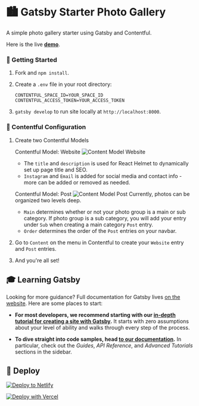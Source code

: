# 🏙 Gatsby Starter Photo Gallery

A simple photo gallery starter using Gatsby and Contentful.

Here is the live **[demo](https://gatsby-starter-photo-gallery.netlify.app/)**.

### 🚀 Getting Started

1. Fork and `npm install`.

2. Create a `.env` file in your root directory:

   ```
   CONTENTFUL_SPACE_ID=YOUR_SPACE_ID
   CONTENTFUL_ACCESS_TOKEN=YOUR_ACCESS_TOKEN
   ```

3. `gatsby develop` to run site locally at `http://localhost:8000`.

### 🔧 Contentful Configuration

1. Create two Contentful Models

   Contentful Model: Website
   ![Content Model Website](https://github.com/esthleej/gatsby-starter-photo-gallery/tree/master/src/images/contenful-content-model/website.png)

   - The `title` and `description` is used for React Helmet to dynamically set up page title and SEO.
   - `Instagram` and `Email` is added for social media and contact info - more can be added or removed as needed.

   Contentful Model: Post
   ![Content Model Post](https://github.com/esthleej/gatsby-starter-photo-gallery/tree/master/src/images/contenful-content-model/post.png)
   Currently, photos can be organized two levels deep.

   - `Main` determines whether or not your photo group is a main or sub category. If photo group is a sub category, you will add your entry under `Sub` when creating a main category `Post` entry.
   - `Order` determines the order of the `Post` entries on your navbar.

2. Go to `Content` on the menu in Contentful to create your `Website` entry and `Post` entries.

3. And you're all set!

## 🎓 Learning Gatsby

Looking for more guidance? Full documentation for Gatsby lives [on the website](https://www.gatsbyjs.com/). Here are some places to start:

- **For most developers, we recommend starting with our [in-depth tutorial for creating a site with Gatsby](https://www.gatsbyjs.com/tutorial/).** It starts with zero assumptions about your level of ability and walks through every step of the process.

- **To dive straight into code samples, head [to our documentation](https://www.gatsbyjs.com/docs/).** In particular, check out the _Guides_, _API Reference_, and _Advanced Tutorials_ sections in the sidebar.

## 💫 Deploy

[![Deploy to Netlify](https://www.netlify.com/img/deploy/button.svg)](https://app.netlify.com/start)

[![Deploy with Vercel](https://vercel.com/button)](https://vercel.com/import)
